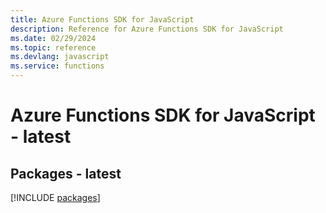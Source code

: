 ```yaml
---
title: Azure Functions SDK for JavaScript
description: Reference for Azure Functions SDK for JavaScript
ms.date: 02/29/2024
ms.topic: reference
ms.devlang: javascript
ms.service: functions
---
```

# Azure Functions SDK for JavaScript - latest
## Packages - latest
[!INCLUDE [packages](functions-index.md)]